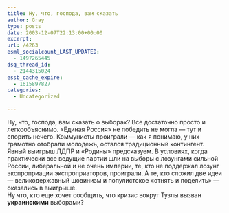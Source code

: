 ```yaml
---
title: Ну, что, господа, вам сказать
author: Gray
type: posts
date: 2003-12-07T22:13:00+00:00
excerpt:
url: /4263
esml_socialcount_LAST_UPDATED:
  - 1497265445
dsq_thread_id:
  - 2144315024
essb_cache_expire:
  - 1615897827
categories:
  - Uncategorized

---
```








Ну, что, господа, вам сказать о выборах? Все достаточно просто и легкообъяснимо. &#171;Единая Россия&#187; не победить не могла &#8212; тут и спорить нечего. Коммунисты проиграли &#8212; как я понимаю, у них грамотно отобрали молодежь, остался традиционный контингент.  
Явный выигрыш ЛДПР и &#171;Родины&#187; предсказуем. В условиях, когда практически все ведущие партии шли на выборы с лозунгами сильной России, либеральной и не очень империи, те, кто не поддержал лозунг экспроприации экспроприаторов, проиграли. А те, кто сложил две идеи &#8212; великодержавный шовинизм и популистское &#171;отнять и поделить&#187; &#8212; оказались в выигрыше.  
Ну что, кто еще хочет сообщить, что кризис вокруг Тузлы вызван **украинскими** выборами?